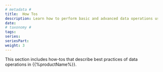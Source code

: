 ```yaml
---
# metadata # 
title:  How Tos
description: Learn how to perform basic and advanced data operations using these walkthroughs.
date: 
# taxonomy #
tags: 
series:
seriesPart:
weight: 3
---
```


This section includes how-tos that describe best practices of
data operations in {{%productName%}}.